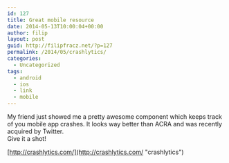 ```yaml
---
id: 127
title: Great mobile resource
date: 2014-05-13T10:00:04+00:00
author: filip
layout: post
guid: http://filipfracz.net/?p=127
permalink: /2014/05/crashlytics/
categories:
  - Uncategorized
tags:
  - android
  - ios
  - link
  - mobile
---
```

My friend just showed me a pretty awesome component which keeps track of you mobile app crashes. It looks way better than ACRA and was recently acquired by Twitter.  
Give it a shot!

[http://crashlytics.com/](http://crashlytics.com/ "crashlytics")
